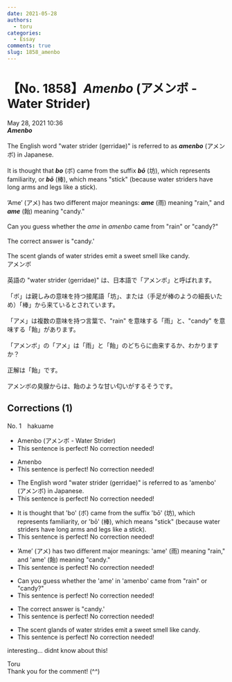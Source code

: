 ```yaml
---
date: 2021-05-28
authors:
  - toru
categories:
  - Essay
comments: true
slug: 1858_amenbo
---
```


# 【No. 1858】<strong><em>Amenbo</strong></em> (アメンボ - Water Strider)
<div class="date">May 28, 2021 10:36</div>
<div id="post"><div id="body_show_ori">
<strong><em>Amenbo</strong></em><br/><br/>The English word "water strider (gerridae)" is referred to as <strong><em>amenbo</em></strong> (アメンボ) in Japanese.<br/><br/>It is thought that <strong><em>bo</em></strong> (ボ) came from the suffix <strong><em>bō</em></strong> (坊), which represents familiarity, or <strong><em>bō</em></strong> (棒), which means "stick" (because water striders have long arms and legs like a stick).<br/><br/>’Ame’ (アメ) has two different major meanings: <strong><em>ame</em></strong> (雨) meaning "rain," and <strong><em>ame</em></strong> (飴) meaning "candy."<br/><br/>Can you guess whether the <em>ame</em> in <em>amenbo</em> came from "rain" or "candy?"<br/><br/>The correct answer is "candy.'<br/><br/>The scent glands of water strides emit a sweet smell like candy.
</div></div>

<!-- more -->

<div id="post_ja"><div id="body_show_mo">
アメンボ<br/><br/>英語の "water strider (gerridae)" は、日本語で「アメンボ」と呼ばれます。<br/><br/>「ボ」は親しみの意味を持つ接尾語「坊」、または（手足が棒のようの細長いため）「棒」から来ているとされています。<br/><br/>「アメ」は複数の意味を持つ言葉で、"rain" を意味する「雨」と、"candy" を意味する「飴」があります。<br/><br/>「アメンボ」の「アメ」は「雨」と「飴」のどちらに由来するか、わかりますか？<br/><br/>正解は「飴」です。<br/><br/>アメンボの臭腺からは、飴のような甘い匂いがするそうです。
</div></div>

## Corrections (1)
<div id="block"><div class="first_name"> No. 1　<span class="just_name">hakuame</span></div><div id="block2">
<ul class="correction_field">
<li class="incorrect">Amenbo (アメンボ - Water Strider)</li>
<li class="corrected perfect">This sentence is perfect! No correction needed!</li>
</ul>
<ul class="correction_field">
<li class="incorrect">Amenbo</li>
<li class="corrected perfect">This sentence is perfect! No correction needed!</li>
</ul>
<ul class="correction_field">
<li class="incorrect">The English word "water strider (gerridae)" is referred to as 'amenbo' (アメンボ) in Japanese.</li>
<li class="corrected perfect">This sentence is perfect! No correction needed!</li>
</ul>
<ul class="correction_field">
<li class="incorrect">It is thought that 'bo' (ボ) came from the suffix 'bō' (坊), which represents familiarity, or 'bō' (棒), which means "stick" (because water striders have long arms and legs like a stick).</li>
<li class="corrected perfect">This sentence is perfect! No correction needed!</li>
</ul>
<ul class="correction_field">
<li class="incorrect">’Ame’ (アメ) has two different major meanings: 'ame' (雨) meaning "rain," and 'ame' (飴) meaning "candy."</li>
<li class="corrected perfect">This sentence is perfect! No correction needed!</li>
</ul>
<ul class="correction_field">
<li class="incorrect">Can you guess whether the 'ame' in 'amenbo' came from "rain" or "candy?"</li>
<li class="corrected perfect">This sentence is perfect! No correction needed!</li>
</ul>
<ul class="correction_field">
<li class="incorrect">The correct answer is "candy.'</li>
<li class="corrected perfect">This sentence is perfect! No correction needed!</li>
</ul>
<ul class="correction_field">
<li class="incorrect">The scent glands of water strides emit a sweet smell like candy.</li>
<li class="corrected perfect">This sentence is perfect! No correction needed!</li>
</ul>
<p class="comment_small">
 interesting... didnt know about this!
</p>

</div><div class="name"><span class="just_name">Toru</span><br>
Thank you for the comment! (^^)
</div>
</div>
